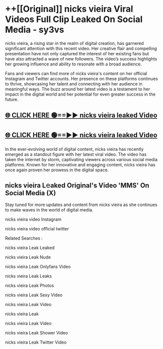 # ++[[Original]] nicks vieira Viral Videos Full Clip Leaked On Social Media - sy3vs<br>

nicks vieira, a rising star in the realm of digital creation, has garnered significant attention with this recent video. Her creative flair and compelling presentation have not only captured the interest of her existing fans but have also attracted a wave of new followers. The video’s success highlights her growing influence and ability to resonate with a broad audience.

Fans and viewers can find more of nicks vieira's content on her official Instagram and Twitter accounts. Her presence on these platforms continues to thrive, showcasing her talent and connecting with her audience in meaningful ways. The buzz around her latest video is a testament to her impact in the digital world and her potential for even greater success in the future.


## [🌐 CLICK HERE 🟢==►► nicks vieira leaked Video ](https://onlyclips.site?title=nicks_vieira&ref=git)

## [🌐 CLICK HERE 🟢==►► nicks vieira leaked Video ](https://onlyclips.site?title=nicks_vieira&ref=git)


In the ever-evolving world of digital content, nicks vieira has recently emerged as a standout figure with her latest viral video. The video has taken the internet by storm, captivating viewers across various social media platforms. Known for her innovative and engaging content, nicks vieira has once again proven her prowess in the digital space.



## nicks vieira L𝚎aked Original's Video 'MMS' On Social Media (X)


Stay tuned for more updates and content from nicks vieira as she continues to make waves in the world of digital media.

nicks vieira video Instagram

nicks vieira video official twitter


Related Searches :

nicks vieira Leak Leaked

nicks vieira Leak Nude

nicks vieira Leak Onlyfans Video

nicks vieira Leak Leaks

nicks vieira Leak Photos

nicks vieira Leak Sexy Video

nicks vieira Leak Video

nicks vieira Leak

nicks vieira Leak Video

nicks vieira Leak Shower Video

nicks vieira Leak Twitter Video

